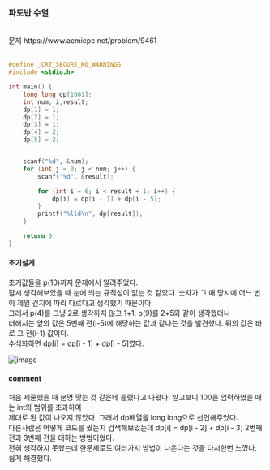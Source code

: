 ### 파도반 수열

<br>
문제 https://www.acmicpc.net/problem/9461
<br>
<br>

```C
#define _CRT_SECURE_NO_WARNINGS
#include <stdio.h> 

int main() {
    long long dp[1001];
    int num, i,result;
    dp[1] = 1;
    dp[2] = 1;
    dp[3] = 1;
    dp[4] = 2;
    dp[5] = 2;


    scanf("%d", &num);
    for (int j = 0; j < num; j++) {
        scanf("%d", &result);

        for (int i = 6; i < result + 1; i++) {
            dp[i] = dp[i - 1] + dp[i - 5];
        }
        printf("%lld\n", dp[result]);
    }

    return 0;
}
```
#### 초기설계
초기값들을 p(10)까지 문제에서 알려주었다.<br>
잠시 생각해보았을 때 눈에 띄는 규칙성이 없는 것 같았다. 
숫자가 그 때 당시에 어느 변이 제일 긴지에 따라 다르다고 생각했기 때문이다<br>
그래서 p(4)를 그냥 2로 생각하지 않고 1+1, p(9)를 2+5와 같이 생각했더니<br>
더해지는 앞의 값은 5번째 전(i-5)에 해당하는 값과 같다는 것을 발견했다. 뒤의 값은 바로 그 전(i-1) 값이다.<br>
수식화하면 dp[i] = dp[i - 1] + dp[i - 5]였다.<br>

![image](https://user-images.githubusercontent.com/84511374/137946920-fb8be2c0-2bb9-4299-bbed-42a36c99c7b9.png)

#### comment<br>
처음 제줄했을 때 분명 맞는 것 같은데 틀렸다고 나왔다. 알고보니 100을 입력하였을 때는 int의 범위를 초과하여<br>
제대로 된 값이 나오지 않았다. 그래서 dp배열을 long long으로 선언해주었다.<br> 
다른사람은 어떻게 코드를 짰는지 검색해보았는데 dp[i] = dp[i - 2] + dp[i - 3] 2번째 전과 3번째 전을 더하는 방법이었다. <br> 
전혀 생각하지 못했는데 한문제로도 여러가지 방법이 나온다는 것을 다시한번 느꼈다.<br>
쉽게 해결했다.<br>
